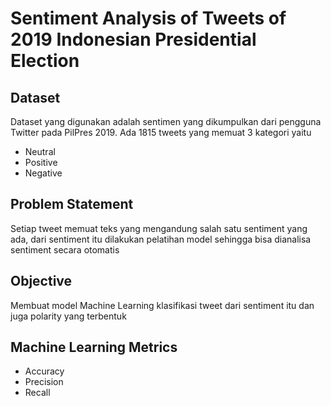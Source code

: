 # Sentiment Analysis of Tweets of 2019 Indonesian Presidential Election
## Dataset
Dataset yang digunakan adalah sentimen yang dikumpulkan dari pengguna Twitter pada PilPres 2019. Ada 1815 tweets yang memuat 3 kategori yaitu
- Neutral
- Positive
- Negative

## Problem Statement
Setiap tweet memuat teks yang mengandung salah satu sentiment yang ada, dari sentiment itu dilakukan pelatihan model sehingga bisa dianalisa sentiment secara otomatis

## Objective
Membuat model Machine Learning klasifikasi tweet dari sentiment itu dan juga polarity yang terbentuk 

## Machine Learning Metrics
- Accuracy
- Precision
- Recall

